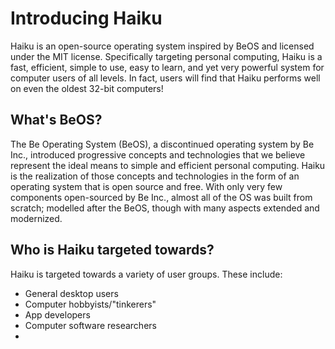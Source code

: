 # Introducing Haiku

Haiku is an open-source operating system inspired by BeOS and licensed under the MIT license. Specifically targeting personal computing, Haiku is a fast, efficient, simple to use, easy to learn, and yet very powerful system for computer users of all levels. In fact, users will find that Haiku performs well on even the oldest 32-bit computers!

## What's BeOS?

The Be Operating System (BeOS), a discontinued operating system by Be Inc., introduced progressive concepts and technologies that we believe represent the ideal means to simple and efficient personal computing. Haiku is the realization of those concepts and technologies in the form of an operating system that is open source and free. With only very few components open-sourced by Be Inc., almost all of the OS was built from scratch; modelled after the BeOS, though with many aspects extended and modernized.

## Who is Haiku targeted towards?

Haiku is targeted towards a variety of user groups. These include:

- General desktop users
- Computer hobbyists/"tinkerers"
- App developers
- Computer software researchers
-